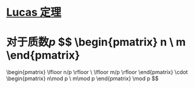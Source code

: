 # [Lucas 定理](https://oi-wiki.org/math/number-theory/lucas)

对于质数$p$
$$
\begin{pmatrix}
 n \\
 m 
   \end{pmatrix} 
   =
\begin{pmatrix}
\lfloor n/p \rfloor \\
\lfloor m/p \rfloor
   \end{pmatrix}
\cdot
\begin{pmatrix}
 n\mod p \\
m\mod p 
   \end{pmatrix}
\mod p
$$

```cpp

```